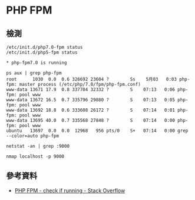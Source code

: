 # PHP FPM

## 檢測


```
/etc/init.d/php7.0-fpm status
/etc/init.d/php5-fpm status

* php-fpm7.0 is running
```

```
ps aux | grep php-fpm
root      1030  0.0  0.6 326692 23604 ?        Ss    5月03   0:03 php-fpm: master process (/etc/php/7.0/fpm/php-fpm.conf)
www-data 13671 17.9  0.8 337704 32332 ?        S    07:13   0:06 php-fpm: pool www
www-data 13672 16.5  0.7 335796 29880 ?        S    07:13   0:05 php-fpm: pool www
www-data 13692 18.8  0.6 333608 26172 ?        S    07:14   0:01 php-fpm: pool www
www-data 13695 40.0  0.7 335568 27848 ?        S    07:14   0:00 php-fpm: pool www
ubuntu   13697  0.0  0.0  12968   956 pts/0    S+   07:14   0:00 grep --color=auto php-fpm
```

```
netstat -an | grep :9000

nmap localhost -p 9000
```


## 參考資料
* [PHP FPM - check if running - Stack Overflow](http://stackoverflow.com/questions/14915147/php-fpm-check-if-running)